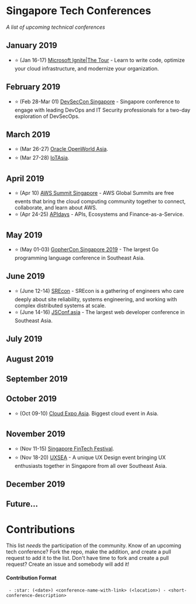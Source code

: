 # Singapore Tech Conferences
*A list of upcoming technical conferences*

## January 2019
- :star: (Jan 16-17) [Microsoft Ignite|The Tour](https://www.microsoft.com/en-sg/ignite-the-tour/singapore) - Learn to write code, optimize your cloud infrastructure, and modernize your organization.
## February 2019
- :star: (Feb 28-Mar 01) [DevSecCon Singapore](https://www.devseccon.com/singapore-2019/) - Singapore conference to engage with leading DevOps and IT Security professionals for a two-day exploration of DevSecOps.
## March 2019
- :star: (Mar 26-27) [Oracle OpenWorld Asia](https://www.oracle.com/sg/openworld).
- :star: (Mar 27-28) [IoTAsia](https://www.internetofthingsasia.com).
## April 2019
- :star: (Apr 10) [AWS Summit Singapore](https://pages.awscloud.com/2019-Global-AWS-Summit) - AWS Global Summits are free events that bring the cloud computing community together to connect, collaborate, and learn about AWS.
- :star: (Apr 24-25) [APIdays](https://www.apidays.co/singapore2019) - APIs, Ecosystems and Finance-as-a-Service.
## May 2019
- :star: (May 01-03) [GopherCon Singapore 2019](https://gophercon.sg) - The largest Go programming language conference in Southeast Asia.
## June 2019
- :star: (June 12-14) [SREcon](https://www.usenix.org/conference/srecon19asia) - SREcon is a gathering of engineers who care deeply about site reliability, systems engineering, and working with complex distributed systems at scale.
- :star: (June 14-16) [JSConf.asia](https://2019.jsconf.asia) - The largest web developer conference in Southeast Asia.
## July 2019
## August 2019
## September 2019
## October 2019
- :star: (Oct 09-10) [Cloud Expo Asia](https://www.cloudexpoasia.com/). Biggest cloud event in Asia.
## November 2019
- :star: (Nov 11-15) [Singapore FinTech Festival](https://fintechfestival.sg).
- :star: (Nov 18-20) [UXSEA](https://uxsea.org/summit-2019) - A unique UX Design event bringing UX enthusiasts together in Singapore from all over Southeast Asia. 
## December 2019
## Future...

# Contributions

This list *needs* the participation of the community.  Know of an upcoming tech conference?  Fork the repo, make the addition, and create a pull request to add it to the list.  Don't have time to fork and create a pull request?  Create an issue and somebody will add it!

#### Contribution Format

` - :star: (<date>) <conference-name-with-link> (<location>) - <short-conference-description>`

